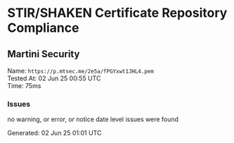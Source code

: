 # STIR/SHAKEN Certificate Repository Compliance

## Martini Security

Name: `https://p.mtsec.me/2e5a/fPGYxwt1JHL4.pem`\
Tested At: 02 Jun 25 00:55 UTC\
Time: 75ms

### Issues

no warning, or error, or notice date level issues were found

Generated: 02 Jun 25 01:01 UTC